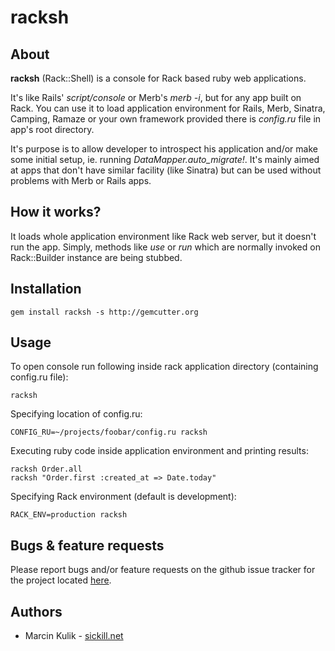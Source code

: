 racksh
======

About
-----

**racksh** (Rack::Shell) is a console for Rack based ruby web applications.

It's like Rails' _script/console_ or Merb's _merb -i_, but for any app built on Rack. You can use it to load application environment for Rails, Merb, Sinatra, Camping, Ramaze or your own framework provided there is _config.ru_ file in app's root directory.

It's purpose is to allow developer to introspect his application and/or make some initial setup, ie. running _DataMapper.auto_migrate!_. It's mainly aimed at apps that don't have similar facility (like Sinatra) but can be used without problems with Merb or Rails apps.

How it works?
-------------

It loads whole application environment like Rack web server, but it doesn't run the app. Simply, methods like _use_ or _run_ which are normally invoked on Rack::Builder instance are being stubbed.

Installation
------------

    gem install racksh -s http://gemcutter.org

Usage
-----

To open console run following inside rack application directory (containing config.ru file):

    racksh

Specifying location of config.ru:

    CONFIG_RU=~/projects/foobar/config.ru racksh

Executing ruby code inside application environment and printing results:

    racksh Order.all
    racksh "Order.first :created_at => Date.today"

Specifying Rack environment (default is development):

    RACK_ENV=production racksh

Bugs & feature requests
---------------------------------

Please report bugs and/or feature requests on the github issue tracker for the project located [here](http://github.com/sickill/racksh/issues).

Authors
-------

 * Marcin Kulik - [sickill.net](http://sickill.net/)


